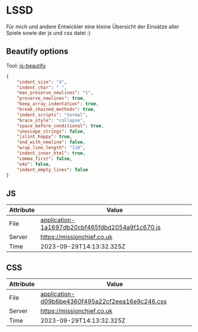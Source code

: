 # LSSD
Für mich und andere Entwickler eine kleine Übersicht der Einsätze aller Spiele sowie der js und css datei :)

<!-- automated -->
## Beautify options
Tool: [js-beautify](https://github.com/beautify-web/js-beautify)
```json
{
    "indent_size": "4",
    "indent_char": " ",
    "max_preserve_newlines": "1",
    "preserve_newlines": true,
    "keep_array_indentation": true,
    "break_chained_methods": true,
    "indent_scripts": "normal",
    "brace_style": "collapse",
    "space_before_conditional": true,
    "unescape_strings": false,
    "jslint_happy": true,
    "end_with_newline": false,
    "wrap_line_length": "110",
    "indent_inner_html": true,
    "comma_first": false,
    "e4x": false,
    "indent_empty_lines": false
}
```

## JS
| Attribute | Value |
| --------- | ----- |
| File      | [application-1a1697db20cbf465fdbd2054a9f1c670.js](https://missionchief.co.uk/assets/application-1a1697db20cbf465fdbd2054a9f1c670.js) |
| Server    | https://missionchief.co.uk |
| Time      | 2023-09-29T14:13:32.325Z |

## CSS
| Attribute | Value |
| --------- | ----- |
| File      | [application-d09b6be4360f495a22cf2eea16e9c246.css](https://missionchief.co.uk/assets/application-d09b6be4360f495a22cf2eea16e9c246.css) |
| Server    | https://missionchief.co.uk |
| Time      | 2023-09-29T14:13:32.325Z |
<!-- /automated -->

